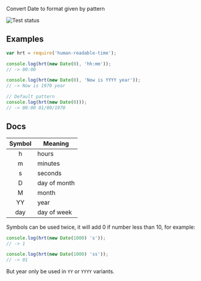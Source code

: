 Convert Date to format given by pattern

![Test status](https://api.travis-ci.org/G07cha/human-readable-time.svg)

## Examples

```javascript
var hrt = require('human-readable-time');

console.log(hrt(new Date(0), 'hh:mm'));
// -> 00:00

console.log(hrt(new Date(0), 'Now is YYYY year'));
// -> Now is 1970 year

// Default pattern
console.log(hrt(new Date(0)));
// -> 00:00 01/00/1970
```

## Docs

|Symbol|Meaning|
|:---:|-------|
| h | hours |
| m | minutes  |
| s | seconds |
| D | day of month |
| M | month |
| YY | year |
| day | day of week|

Symbols can be used twice, it will add 0 if number less than 10, for example:

```javascript
console.log(hrt(new Date(1000) 's'));
// -> 1

console.log(hrt(new Date(1000) 'ss'));
// -> 01
```

But year only be used in `YY` or `YYYY` variants.